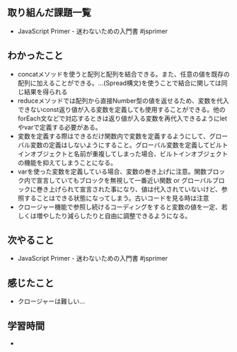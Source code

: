 ## 取り組んだ課題一覧
- JavaScript Primer - 迷わないための入門書 #jsprimer
## わかったこと
- concatメソッドを使うと配列と配列を結合できる。また、任意の値を既存の配列に加えることができる。...(Spread構文)を使うことで結合に関しては同じ結果を得られる
- reduceメソッドでは配列から直接Number型の値を返せるため、変数を代入できないconst返り値が入る変数を定義しても使用することができる。他のforEach文などで対応するときは返り値が入る変数を再代入できるようにletやvarで定義する必要がある。
- 変数を定義する際はできるだけ関数内で変数を定義するようにして、グローバル変数の定義はしないようにすること。グローバル変数を定義してビルトインオブジェクトと名前が重複してしまった場合、ビルトインオブジェクトの機能を抑えてしまうことになる。
- varを使った変数を定義している場合、変数の巻き上げに注意。関数ブロック内で宣言していてもブロックを無視して一番近い関数 or グローバルブロックに巻き上げられて宣言された事になり、値は代入されていないけど、参照することはできる状態になってしまう。古いコードを見る時は注意
- クロージャー機能で参照し続けるコーディングをすると変数の値を一定、若しくは増やしたり減らしたりと自由に調整できるようになる。
## 次やること
- JavaScript Primer - 迷わないための入門書 #jsprimer
## 感じたこと
- クロージャーは難しい...
## 学習時間
- 